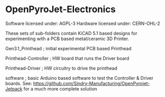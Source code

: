 # OpenPyroJet-Electronics

Software licensed under: AGPL-3
Hardware licensed under: CERN-OHL-2

These sets of sub-folders contain KiCAD 5.1 based designs for experimenting with a PCB based metal/ceramic 3D Printer. 

Gen3.1_Printhead       ; initial experimental PCB based Printhead

Printhead-Controller   ; HW board that runs the Driver board

Printhead-Driver       ; HW circuitry to drive the printhead

software               ; basic Arduino based software to test the Controller & Driver boards.  See: https://github.com/Sindry-Manufacturing/OpenPyrojet-Jetpack  for a much more complete solution
